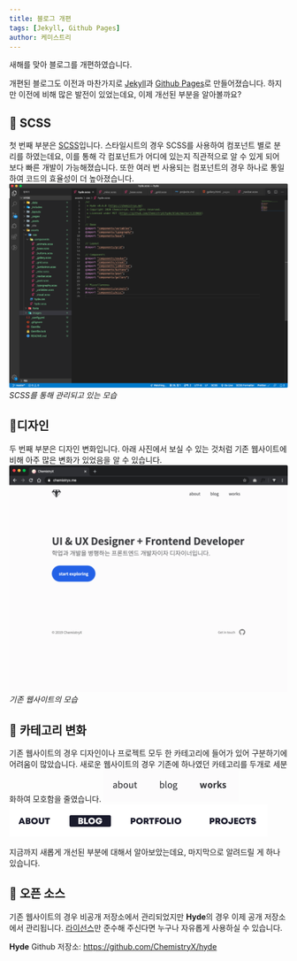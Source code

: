 ```yaml
---
title: 블로그 개편
tags: [Jekyll, Github Pages]
author: 케미스트리
---
```


새해를 맞아 블로그를 개편하였습니다.

개편된 블로그도 이전과 마찬가지로 [Jekyll](https://jekyllrb.com/)과 [Github Pages](https://pages.github.com/)로 만들어졌습니다. 하지만 이전에 비해 많은 발전이 있었는데요,
이제 개선된 부분을 알아볼까요?

## 🌈 SCSS

첫 번째 부분은 [SCSS](https://sass-lang.com/)입니다. 스타일시트의 경우 SCSS를 사용하여 컴포넌트 별로 분리를 하였는데요, 이를 통해 각 컴포넌트가 어디에 있는지 직관적으로 알 수 있게 되어 보다 빠른 개발이 가능해졌습니다. 또한 여러 번 사용되는 컴포넌트의 경우 하나로 통일하여 코드의 효율성이 더 높아졌습니다.
![vscode](/assets/images/posts/vscode.png)
_SCSS를 통해 관리되고 있는 모습_

## 💄디자인

두 번째 부분은 디자인 변화입니다. 아래 사진에서 보실 수 있는 것처럼 기존 웹사이트에 비해 아주 많은 변화가 있었음을 알 수 있습니다.
![old_website](/assets/images/posts/old_website.png)
_기존 웹사이트의 모습_

## 📝 카테고리 변화

기존 웹사이트의 경우 디자인이나 프로젝트 모두 한 카테고리에 들어가 있어 구분하기에 어려움이 많았습니다. 새로운 웹사이트의 경우 기존에 하나였던 카테고리를 두개로 세분화하여 모호함을 줄였습니다.
![old_category](/assets/images/posts/old_category.png)
![new_category](/assets/images/posts/new_category.png)

지금까지 새롭게 개선된 부분에 대해서 알아보았는데요, 마지막으로 알려드릴 게 하나 있습니다.

## 🎉 오픈 소스

기존 웹사이트의 경우 비공개 저장소에서 관리되었지만 **Hyde**의 경우 이제 공개 저장소에서 관리됩니다. [라이선스](https://github.com/ChemistryX/hyde/blob/master/LICENSE)만 준수해 주신다면 누구나 자유롭게 사용하실 수 있습니다.

**Hyde** Github 저장소: <https://github.com/ChemistryX/hyde>

